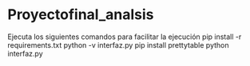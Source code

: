 # Proyectofinal_analsis

Ejecuta los siguientes comandos para facilitar la ejecución
pip install -r requirements.txt
python -v interfaz.py
pip install prettytable
python interfaz.py